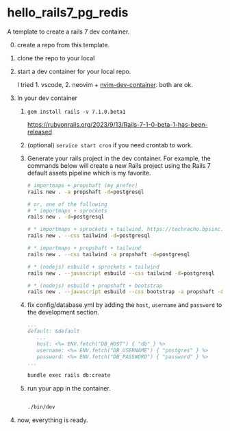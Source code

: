 # hello_rails7_pg_redis

A template to create a rails 7 dev container.

0. create a repo from this template.
1. clone the repo to your local
2. start a dev container for your local repo.

   I tried 1. vscode, 2. neovim + [nvim-dev-container](https://github.com/esensar/nvim-dev-container). both are ok.
   
4. In your dev container

   1. `gem install rails -v 7.1.0.beta1`
    
      https://rubyonrails.org/2023/9/13/Rails-7-1-0-beta-1-has-been-released

   2. (optional) `service start cron` if you need crontab to work.

   3. Generate your rails project in the dev container.
      For example, the commands below will create a new Rails project using the Rails 7 default assets pipeline which is my favorite.

      ```bash
      # importmaps + propshaft (my prefer) 
      rails new . -a propshaft -d=postgresql

      # or, one of the following
      # * importmaps + sprockets
      rails new . -d=postgresql

      # * importmaps + sprockets + tailwind, https://techracho.bpsinc.jp/hachi8833/2022_02_17/115435
      rails new . --css tailwind -d=postgresql

      # * importmaps + propshaft + tailwind
      rails new . --css tailwind -a propshaft -d=postgresql

      # * (nodejs) esbuild + sprockets + tailwind
      rails new . --javascript esbuild --css tailwind -d=postgresql

      # * (nodejs) esbuild + propshaft + bootstrap
      rails new . --javascript esbuild --css bootstrap -a propshaft -d=postgresql
      ```

   4. fix config/database.yml by adding the `host`, `username` and `password` to the development section.

      ```yaml
      ...
      default: &default
         ...
         host: <%= ENV.fetch("DB_HOST") { "db" } %>
         username: <%= ENV.fetch("DB_USERNAME") { "postgres" } %>
         password: <%= ENV.fetch("DB_PASSWORD") { "password" } %>
      ...
      ```

      ```bash
      bundle exec rails db:create
      ```

   4. run your app in the container.

      ```bash

      ./bin/dev
      ```

5. now, everything is ready.

